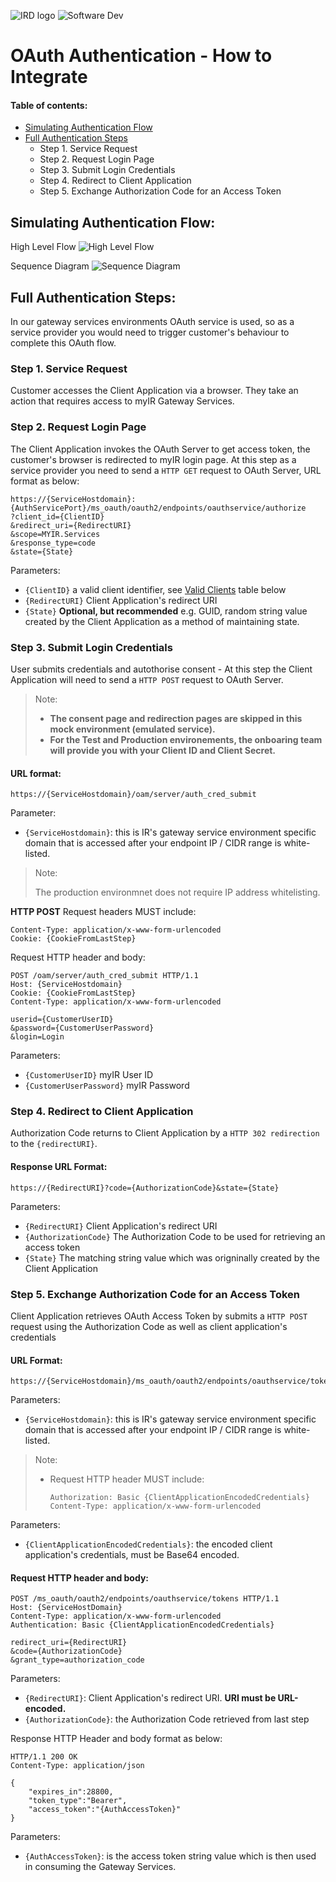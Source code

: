 ![IRD logo](../../Images/IRlogo.gif)
![Software Dev](../../Images/SoftwareDev.png)

# OAuth Authentication - How to Integrate

#### Table of contents:

* [Simulating Authentication Flow](#simulating-authentication-flow)
* [Full Authentication Steps](#full-authentication-steps)
    * Step 1. Service Request  
    * Step 2. Request Login Page
    * Step 3. Submit Login Credentials
    * Step 4. Redirect to Client Application
    * Step 5. Exchange Authorization Code for an Access Token

<a name="simulating-authentication-flow"/>

## Simulating Authentication Flow:
	
High Level Flow
![High Level Flow](images/high_level_flow.jpg)
	
Sequence Diagram
![Sequence Diagram](images/sequence_diagram.png)

<a name="full-authentication-steps"/>

## Full Authentication Steps:

In our gateway services environments OAuth service is used, so as a service provider you would need to trigger customer's behaviour to complete this OAuth flow.

### Step 1. Service Request 
Customer accesses the Client Application via a browser. They take an action that requires access to myIR Gateway Services.

### Step 2. Request Login Page
The Client Application invokes the OAuth Server to get access token, the customer's browser is redirected to myIR login page.
	At this step as a service provider you need to send a ```HTTP GET``` request to OAuth Server, URL format as below:

```http
https://{ServiceHostdomain}:{AuthServicePort}/ms_oauth/oauth2/endpoints/oauthservice/authorize
?client_id={ClientID}
&redirect_uri={RedirectURI}
&scope=MYIR.Services
&response_type=code
&state={State}
```
 
Parameters:
* ```{ClientID}``` a valid client identifier, see [Valid Clients](#mock-valid-clients) table below
* ```{RedirectURI}``` Client Application's redirect URI
* ```{State}``` **Optional, but recommended** e.g. GUID, random string value created by the Client Application as a method of maintaining state. 
			
### Step 3. Submit Login Credentials
User submits credentials and autothorise consent -  At this step the Client Application will need to send a ```HTTP POST``` request to OAuth Server.

>Note:
>
> * **The consent page and redirection pages are skipped in this mock environment (emulated service).**
> * **For the Test and Production environements, the onboaring team will provide you with your Client ID and Client Secret.**

#### URL format:
```http 
https://{ServiceHostdomain}/oam/server/auth_cred_submit
```
		
Parameter:
* ```{ServiceHostdomain}```: this is IR's gateway service environment specific domain that is accessed after your endpoint IP / CIDR range is white-listed. 

>Note:
>
>The production environmnet does not require IP address whitelisting.
		
**HTTP POST** Request headers MUST include:
```http 
Content-Type: application/x-www-form-urlencoded
Cookie: {CookieFromLastStep}
```
		
Request HTTP header and body: 
```http 
POST /oam/server/auth_cred_submit HTTP/1.1
Host: {ServiceHostdomain} 
Cookie: {CookieFromLastStep}
Content-Type: application/x-www-form-urlencoded

userid={CustomerUserID}
&password={CustomerUserPassword}
&login=Login
```

Parameters:
<a name="MockValidClients" />        
* ```{CustomerUserID}``` myIR User ID
* ```{CustomerUserPassword}``` myIR Password

### Step 4. Redirect to Client Application
Authorization Code returns to Client Application by a ```HTTP 302 redirection``` to the ```{redirectURI}```.

#### Response URL Format:
```http
https://{RedirectURI}?code={AuthorizationCode}&state={State}
```

Parameters:
* ```{RedirectURI}``` Client Application's redirect URI
* ```{AuthorizationCode}``` The Authorization Code to be used for retrieving an access token	
* ```{State}``` The matching string value which was origninally created by the Client Application 

### Step 5. Exchange Authorization Code for an Access Token
Client Application retrieves OAuth Access Token by submits a ```HTTP POST``` request using the Authorization Code as well as client application's credentials

#### URL Format:
```http
https://{ServiceHostdomain}/ms_oauth/oauth2/endpoints/oauthservice/tokens
```
		
Parameters:
* ```{ServiceHostdomain}```: this is IR's gateway service environment specific domain that is accessed after your endpoint IP / CIDR range is white-listed.

> Note:
> * Request HTTP header MUST include:
>   ```http
>   Authorization: Basic {ClientApplicationEncodedCredentials}
>   Content-Type: application/x-www-form-urlencoded
>   ``` 

Parameters:
* ```{ClientApplicationEncodedCredentials}```: the encoded client application's credentials, must be Base64 encoded. 

#### Request HTTP header and body: 
```http 
POST /ms_oauth/oauth2/endpoints/oauthservice/tokens HTTP/1.1
Host: {ServiceHostDomain}
Content-Type: application/x-www-form-urlencoded
Authentication: Basic {ClientApplicationEncodedCredentials}

redirect_uri={RedirectURI}
&code={AuthorizationCode}
&grant_type=authorization_code
```

Parameters:
* ```{RedirectURI}```: Client Application's redirect URI. **URI must be URL-encoded.**
* ```{AuthorizationCode}```: the Authorization Code retrieved from last step

Response HTTP Header and body format as below: 
```http
HTTP/1.1 200 OK
Content-Type: application/json

{
    "expires_in":28800,
    "token_type":"Bearer",
    "access_token":"{AuthAccessToken}"
}
```
Parameters:
* ```{AuthAccessToken}```: is the access token string value which is then used in consuming the Gateway Services. 